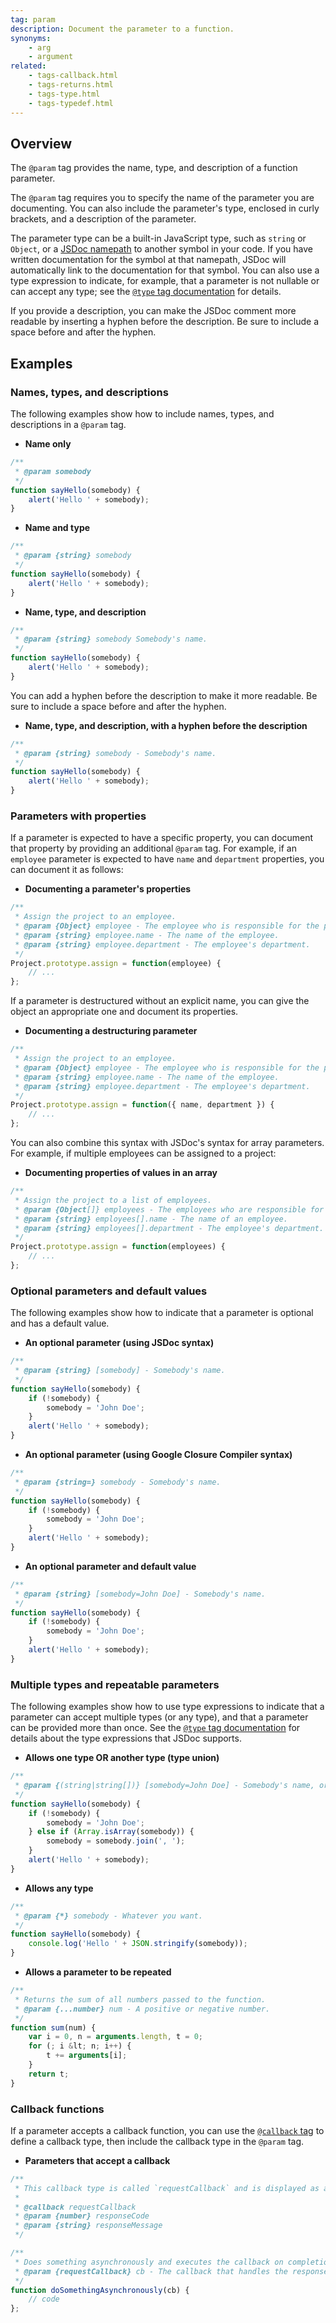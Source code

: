 ```yaml
---
tag: param
description: Document the parameter to a function.
synonyms:
    - arg
    - argument
related:
    - tags-callback.html
    - tags-returns.html
    - tags-type.html
    - tags-typedef.html
---
```


## Overview

The `@param` tag provides the name, type, and description of a function parameter.

The `@param` tag requires you to specify the name of the parameter you are documenting. You can also
include the parameter's type, enclosed in curly brackets, and a description of the parameter.

The parameter type can be a built-in JavaScript type, such as `string` or `Object`, or a
[JSDoc namepath][namepath] to another symbol in your code. If you have written documentation for the
symbol at that namepath, JSDoc will automatically link to the documentation for that symbol. You can
also use a type expression to indicate, for example, that a parameter is not nullable or can accept
any type; see the [`@type` tag documentation][type-tag] for details.

If you provide a description, you can make the JSDoc comment more readable by inserting a hyphen
before the description. Be sure to include a space before and after the hyphen.

[namepath]: about-namepaths
[type-tag]: tags-type


## Examples

### Names, types, and descriptions
The following examples show how to include names, types, and descriptions in a `@param` tag.

- **Name only**

```js
/**
 * @param somebody
 */
function sayHello(somebody) {
    alert('Hello ' + somebody);
}
```


- **Name and type**

```js
/**
 * @param {string} somebody
 */
function sayHello(somebody) {
    alert('Hello ' + somebody);
}
```


- **Name, type, and description**

```js
/**
 * @param {string} somebody Somebody's name.
 */
function sayHello(somebody) {
    alert('Hello ' + somebody);
}
```


You can add a hyphen before the description to make it more readable. Be sure to include a space
before and after the hyphen.

- **Name, type, and description, with a hyphen before the description**

```js
/**
 * @param {string} somebody - Somebody's name.
 */
function sayHello(somebody) {
    alert('Hello ' + somebody);
}
```


### Parameters with properties
If a parameter is expected to have a specific property, you can document that property by providing
an additional `@param` tag. For example, if an `employee` parameter is expected to have `name` and
`department` properties, you can document it as follows:

- **Documenting a parameter's properties**

```js
/**
 * Assign the project to an employee.
 * @param {Object} employee - The employee who is responsible for the project.
 * @param {string} employee.name - The name of the employee.
 * @param {string} employee.department - The employee's department.
 */
Project.prototype.assign = function(employee) {
    // ...
};
```


If a parameter is destructured without an explicit name, you can give the object an appropriate one and
document its properties.

- **Documenting a destructuring parameter**
```js
/**
 * Assign the project to an employee.
 * @param {Object} employee - The employee who is responsible for the project.
 * @param {string} employee.name - The name of the employee.
 * @param {string} employee.department - The employee's department.
 */
Project.prototype.assign = function({ name, department }) {
    // ...
};
```


You can also combine this syntax with JSDoc's syntax for array parameters. For example, if multiple
employees can be assigned to a project:

- **Documenting properties of values in an array**

```js
/**
 * Assign the project to a list of employees.
 * @param {Object[]} employees - The employees who are responsible for the project.
 * @param {string} employees[].name - The name of an employee.
 * @param {string} employees[].department - The employee's department.
 */
Project.prototype.assign = function(employees) {
    // ...
};
```


### Optional parameters and default values
The following examples show how to indicate that a parameter is optional and has a default value.

- **An optional parameter (using JSDoc syntax)**

```js
/**
 * @param {string} [somebody] - Somebody's name.
 */
function sayHello(somebody) {
    if (!somebody) {
        somebody = 'John Doe';
    }
    alert('Hello ' + somebody);
}
```


- **An optional parameter (using Google Closure Compiler syntax)**

```js
/**
 * @param {string=} somebody - Somebody's name.
 */
function sayHello(somebody) {
    if (!somebody) {
        somebody = 'John Doe';
    }
    alert('Hello ' + somebody);
}
```


- **An optional parameter and default value**

```js
/**
 * @param {string} [somebody=John Doe] - Somebody's name.
 */
function sayHello(somebody) {
    if (!somebody) {
        somebody = 'John Doe';
    }
    alert('Hello ' + somebody);
}
```


### Multiple types and repeatable parameters
The following examples show how to use type expressions to indicate that a parameter can accept
multiple types (or any type), and that a parameter can be provided more than once. See the
[`@type` tag documentation][type-tag] for details about the type expressions that JSDoc supports.

- **Allows one type OR another type (type union)**

```js
/**
 * @param {(string|string[])} [somebody=John Doe] - Somebody's name, or an array of names.
 */
function sayHello(somebody) {
    if (!somebody) {
        somebody = 'John Doe';
    } else if (Array.isArray(somebody)) {
        somebody = somebody.join(', ');
    }
    alert('Hello ' + somebody);
}
```


- **Allows any type**

```js
/**
 * @param {*} somebody - Whatever you want.
 */
function sayHello(somebody) {
    console.log('Hello ' + JSON.stringify(somebody));
}
```


- **Allows a parameter to be repeated**

```js
/**
 * Returns the sum of all numbers passed to the function.
 * @param {...number} num - A positive or negative number.
 */
function sum(num) {
    var i = 0, n = arguments.length, t = 0;
    for (; i &lt; n; i++) {
        t += arguments[i];
    }
    return t;
}
```


### Callback functions
If a parameter accepts a callback function, you can use the [`@callback` tag][callback-tag] to
define a callback type, then include the callback type in the `@param` tag.

- **Parameters that accept a callback**

```js
/**
 * This callback type is called `requestCallback` and is displayed as a global symbol.
 *
 * @callback requestCallback
 * @param {number} responseCode
 * @param {string} responseMessage
 */

/**
 * Does something asynchronously and executes the callback on completion.
 * @param {requestCallback} cb - The callback that handles the response.
 */
function doSomethingAsynchronously(cb) {
    // code
};
```


[callback-tag]: tags-callback
[type-tag]: tags-type
